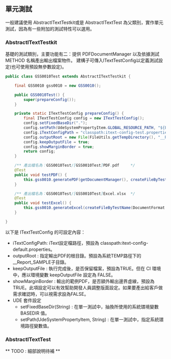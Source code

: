 ## 單元測試

一般建議使用 AbstractITextTestkit或是 AbstractITextTest 為父類別，實作單元測試，因為有一些附加的測試特性可以選用。

### AbstractITextTestkit

基礎的測試類別，主要功能有二：提供 PDFDocumentManager 以及依據測試METHOD 名稱產出輸出檔案物件。
建構子可傳入ITextTestConfig以定義測試設定(也可使用預設無參數設定)。

``` java
public class GSS0010Test extends AbstractITextTestkit {

    final GSS0010 gss0010 = new GSS0010();

    public GSS0010Test() {
        super(prepareConfig());
    }

    private static ITextTestConfig prepareConfig() {
        final ITextTestConfig config = new ITextTestConfig();
        config.setFixedBaseDir(".");
        config.setPath(UdeSystemPropertyItem.GLOBAL_RESOURCE_PATH, "${BASEDIR}");
        config.iTextConfigPath = "classpath:itext-config-test.properties";
        config.outputRoot = new File(FileUtils.getTempDirectory(), "__Report_Output");
        config.keepOutputFile = true;
        config.showMarginBorder = true;
        return config;
    }

    /** 產出檔名為：GSS0010Test/[GSS0010Test]PDF.pdf     */
    @Test
    public void testPDF() {
        this.gss0010.generatePDF(getDocumentManager(), createFileByTestName(DocumentFormat.PDF));
    }

    /** 產出檔名為：GSS0010Test/[GSS0010Test]Excel.xlsx  */
    @Test
    public void testExcel() {
        this.gss0010.generateExcel(createFileByTestName(DocumentFormat.EXCEL));
    }

}

```
以下是 ITextTestConfig 的可設定內容：

* iTextConfigPath: iText設定檔路徑，預設為 classpath:itext-config-default.properties。
* outputRoot : 指定輸出PDF的根目錄。預設為系統TEMP路徑下的__Report_SAMPLE子目錄。
* keepOutputFile : 執行完成後，是否保留檔案，預設為TRUE。但在 CI 環境中，應以環境變數 keepOutputFile 設定為 FALSE。
* showMarginBorder : 輸出的範例PDF，是否額外輸出邊界虛線，預設為TRUE。此項設定可以有效幫助開發人員調整版面設定。如果要產出給客戶做需求確認時，可以視需求設為FALSE。
* UDE 套件設定
  *  setFixedBaseDir(String) : 在單一測試中，抽換所使用的系統瑻境變數 BASEDIR 值。
  *  setPath(UdeSystemPropertyItem, String) : 在單一測試中，指定系統瑻境路徑變數值。
  
### AbstractITextTest 

** TODO : 細部說明待補 ** 


